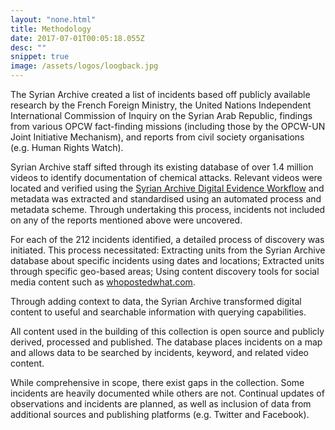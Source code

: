 ```yaml
---
layout: "none.html"
title: Methodology
date: 2017-07-01T00:05:18.055Z
desc: ""
snippet: true
image: /assets/logos/loogback.jpg
---
```



The Syrian Archive created a list of incidents based off publicly available research by the French Foreign Ministry, the United Nations Independent International Commission of Inquiry on the Syrian Arab Republic, findings from various OPCW fact-finding missions (including those by the OPCW-UN Joint Initiative Mechanism), and reports from civil society organisations (e.g. Human Rights Watch).

Syrian Archive staff sifted through its existing database of over 1.4 million videos to identify documentation of chemical attacks. Relevant videos were located and verified using the [Syrian Archive Digital Evidence Workflow](https://stage.syrianarchive.org/en/tools_methods) and metadata was extracted and standardised using an automated process and metadata scheme. Through undertaking this process, incidents not included on any of the reports mentioned above were uncovered.

For each of the 212 incidents identified, a detailed process of discovery was initiated. This process necessitated:
Extracting units from the Syrian Archive database about specific incidents using dates and locations;
Extracted units through specific geo-based areas;
Using content discovery tools for social media content such as [whopostedwhat.com](https://whopostedwhat.com).

Through adding context to data, the Syrian Archive transformed digital content to useful and searchable information with querying capabilities.

All content used in the building of this collection is open source and publicly derived, processed and published. The database places incidents on a map and allows data to be searched by incidents, keyword, and related video content.

While comprehensive in scope, there exist gaps in the collection. Some incidents are heavily documented while others are not. Continual updates of observations and incidents are planned, as well as inclusion of data from additional sources and publishing platforms (e.g. Twitter and Facebook).
